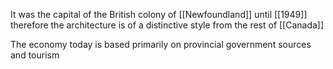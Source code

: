 It was the capital of the British colony of [[Newfoundland]] until [[1949]] therefore the architecture is of a distinctive style from the rest of [[Canada]]

The economy today is based primarily on provincial government sources and tourism

